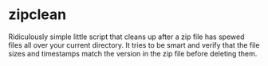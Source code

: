 zipclean
========

Ridiculously simple little script that cleans up after a zip file has spewed files all over your current directory.
It tries to be smart and verify that the file sizes and timestamps match the version in the zip file before
deleting them.
